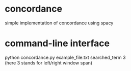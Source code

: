 # concordance
simple implementation of concordance using spacy

# command-line interface
python concordance.py example_file.txt searched_term 3  
(here 3 stands for left/right window span)
